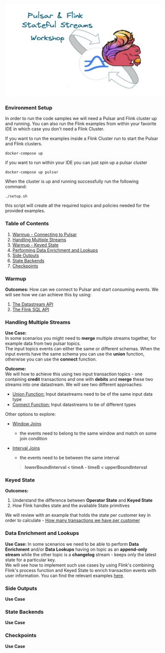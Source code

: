 <p align="center">
    <img src="images/logo.png" width="500" height="300">
</p>

### Environment Setup
In order to run the code samples we will need a Pulsar and Flink cluster up and running.
You can also run the Flink examples from within your favorite IDE in which case you don't need a Flink Cluster.

If you want to run the examples inside a Flink Cluster run to start the Pulsar and Flink clusters.
```shell
docker-compose up
```

if you want to run within your IDE you can just spin up a pulsar cluster
```shell
docker-compose up pulsar
```

When the cluster is up and running successfully run the following command:
```shell
./setup.sh
```

this script will create all the required topics and policies needed for the provided examples.

### Table of Contents
1. [Warmup - Connecting to Pulsar](#warmup)
2. [Handling Multiple Streams](#handling-multiple-streams)
3. [Warmup - Keyed State](#keyed-state)
4. [Performing Data Enrichment and Lookups](#data-enrichment-and-lookups)
5. [Side Outputs](#side-outputs)
6. [State Backends](#state-backends)
7. [Checkpoints](#checkpoints)

### Warmup
**Outcomes:** How can we connect to Pulsar and start consuming events.
We will see how we can achieve this by using:
1. [The Datastream API](src/main/java/io/ipolyzos/compute/source/datastream) 
2. [The Flink SQL API](src/main/java/io/ipolyzos/compute/source/sql)

### Handling Multiple Streams
**Use Case:**  
In some scenarios you might need to **merge** multiple streams together, for example data from two pulsar topics.  
The input topics events can either the same or different schemas.
When the input events have the same schema you can use the **union** function, otherwise you can use the **connect** function. 

**Outcome:**  
We will how to achieve this using two input transaction topics - one containing **credit** transactions and one with **debits** and **merge** these two
streams into one datastream. We will see two different approaches:
* [Union Function:](src/main/java/io/ipolyzos/compute/mutlistreams) Input datastreams need to be of the same input data type
* [Connect Function:](src/main/java/io/ipolyzos/compute/mutlistreams) Input datastreams to be of different types

Other options to explore:
* [Window Joins](https://nightlies.apache.org/flink/flink-docs-release-1.15/docs/dev/datastream/operators/joining/#window-join)
  * the events need to belong to the same window and match on some join condition
* [Interval Joins](https://nightlies.apache.org/flink/flink-docs-release-1.15/docs/dev/datastream/operators/joining/#interval-join) 
  * the events need to be between the same interval  
  
  > **lowerBoundInterval < timeA - timeB < upperBoundInterval**


### Keyed State
**Outcomes:**  
1. Understand the difference between **Operator State** and **Keyed State**
2. How Flink handles state and the available State primitives  

We will review with an example that holds the state per customer key in order to calculate - [How many transactions we have per customer](src/main/java/io/ipolyzos/compute/state)

### Data Enrichment and Lookups
**Use Case:**
In some scenarios we need to be able to perform **Data Enrichment** and/or **Data Lookups** having on topic as an 
**append-only stream** while the other topic is a **changelog** stream - keeps only the latest state for a particular key.  
We will see how to implement such use cases by using Flink's combining Flink's process function and Keyed State to enrich 
transaction events with user information. You can find the relevant examples [here](src/main/java/io/ipolyzos/compute/enrichment).

### Side Outputs
**Use Case**

### State Backends
**Use Case**

### Checkpoints
**Use Case**

